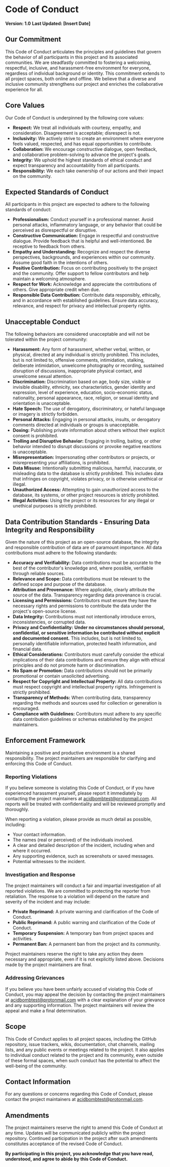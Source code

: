 # Code of Conduct

**Version: 1.0**
**Last Updated: [Insert Date]**

## Our Commitment

This Code of Conduct articulates the principles and guidelines that govern the behavior of all participants in this project and its associated communities. We are steadfastly committed to fostering a welcoming, respectful, inclusive, and harassment-free environment for everyone, regardless of individual background or identity. This commitment extends to all project spaces, both online and offline. We believe that a diverse and inclusive community strengthens our project and enriches the collaborative experience for all.

## Core Values

Our Code of Conduct is underpinned by the following core values:

*   **Respect:** We treat all individuals with courtesy, empathy, and consideration. Disagreement is acceptable; disrespect is not.
*   **Inclusivity:** We actively strive to create an environment where everyone feels valued, respected, and has equal opportunities to contribute.
*   **Collaboration:** We encourage constructive dialogue, open feedback, and collaborative problem-solving to advance the project's goals.
*   **Integrity:** We uphold the highest standards of ethical conduct and expect transparency and accountability from all participants.
*   **Responsibility:** We each take ownership of our actions and their impact on the community.

## Expected Standards of Conduct

All participants in this project are expected to adhere to the following standards of conduct:

*   **Professionalism:** Conduct yourself in a professional manner. Avoid personal attacks, inflammatory language, or any behavior that could be perceived as disrespectful or disruptive.
*   **Constructive Communication:** Engage in respectful and constructive dialogue. Provide feedback that is helpful and well-intentioned. Be receptive to feedback from others.
*   **Empathy and Understanding:** Recognize and respect the diverse perspectives, backgrounds, and experiences within our community. Assume good faith in the intentions of others.
*   **Positive Contribution:** Focus on contributing positively to the project and the community. Offer support to fellow contributors and help maintain a welcoming atmosphere.
*   **Respect for Work:** Acknowledge and appreciate the contributions of others. Give appropriate credit when due.
*   **Responsible Data Contribution:** Contribute data responsibly, ethically, and in accordance with established guidelines. Ensure data accuracy, relevance, and respect for privacy and intellectual property rights.

## Unacceptable Conduct

The following behaviors are considered unacceptable and will not be tolerated within the project community:

*   **Harassment:** Any form of harassment, whether verbal, written, or physical, directed at any individual is strictly prohibited. This includes, but is not limited to, offensive comments, intimidation, stalking, deliberate intimidation, unwelcome photography or recording, sustained disruption of discussions, inappropriate physical contact, and unwelcome sexual attention.
*   **Discrimination:** Discrimination based on age, body size, visible or invisible disability, ethnicity, sex characteristics, gender identity and expression, level of experience, education, socio-economic status, nationality, personal appearance, race, religion, or sexual identity and orientation is unacceptable.
*   **Hate Speech:** The use of derogatory, discriminatory, or hateful language or imagery is strictly forbidden.
*   **Personal Attacks:** Engaging in personal attacks, insults, or derogatory comments directed at individuals or groups is unacceptable.
*   **Doxing:** Publishing private information about others without their explicit consent is prohibited.
*   **Trolling and Disruptive Behavior:** Engaging in trolling, baiting, or other behavior intended to disrupt discussions or provoke negative reactions is unacceptable.
*   **Misrepresentation:** Impersonating other contributors or projects, or misrepresenting your affiliations, is prohibited.
*   **Data Misuse:** Intentionally submitting malicious, harmful, inaccurate, or misleading data to the database is strictly prohibited. This includes data that infringes on copyright, violates privacy, or is otherwise unethical or illegal.
*   **Unauthorized Access:** Attempting to gain unauthorized access to the database, its systems, or other project resources is strictly prohibited.
*   **Illegal Activities:** Using the project or its resources for any illegal or unethical purposes is strictly prohibited.

## Data Contribution Standards - Ensuring Data Integrity and Responsibility

Given the nature of this project as an open-source database, the integrity and responsible contribution of data are of paramount importance. All data contributions must adhere to the following standards:

*   **Accuracy and Verifiability:** Data contributions must be accurate to the best of the contributor's knowledge and, where possible, verifiable through reliable sources.
*   **Relevance and Scope:** Data contributions must be relevant to the defined scope and purpose of the database.
*   **Attribution and Provenance:** Where applicable, clearly attribute the source of the data. Transparency regarding data provenance is crucial.
*   **Licensing and Permissions:** Contributors must ensure they have the necessary rights and permissions to contribute the data under the project's open-source license.
*   **Data Integrity:** Contributions must not intentionally introduce errors, inconsistencies, or corrupted data.
*   **Privacy and Confidentiality:** **Under no circumstances should personal, confidential, or sensitive information be contributed without explicit and documented consent.** This includes, but is not limited to, personally identifiable information, protected health information, and financial data.
*   **Ethical Considerations:** Contributors must carefully consider the ethical implications of their data contributions and ensure they align with ethical principles and do not promote harm or discrimination.
*   **No Spam or Promotion:** Data contributions should not be primarily promotional or contain unsolicited advertising.
*   **Respect for Copyright and Intellectual Property:** All data contributions must respect copyright and intellectual property rights. Infringement is strictly prohibited.
*   **Transparency of Methods:** When contributing data, transparency regarding the methods and sources used for collection or generation is encouraged.
*   **Compliance with Guidelines:**  Contributors must adhere to any specific data contribution guidelines or schemas established by the project maintainers.

## Enforcement Framework

Maintaining a positive and productive environment is a shared responsibility. The project maintainers are responsible for clarifying and enforcing this Code of Conduct.

### Reporting Violations

If you believe someone is violating this Code of Conduct, or if you have experienced harassment yourself, please report it immediately by contacting the project maintainers at [acidbombtest@protonmail.com](mailto:acidbombtest@protonmail.com). All reports will be treated with confidentiality and will be reviewed promptly and thoroughly.

When reporting a violation, please provide as much detail as possible, including:

*   Your contact information.
*   The names (real or perceived) of the individuals involved.
*   A clear and detailed description of the incident, including when and where it occurred.
*   Any supporting evidence, such as screenshots or saved messages.
*   Potential witnesses to the incident.

### Investigation and Response

The project maintainers will conduct a fair and impartial investigation of all reported violations. We are committed to protecting the reporter from retaliation. The response to a violation will depend on the nature and severity of the incident and may include:

*   **Private Reprimand:** A private warning and clarification of the Code of Conduct.
*   **Public Reprimand:** A public warning and clarification of the Code of Conduct.
*   **Temporary Suspension:** A temporary ban from project spaces and activities.
*   **Permanent Ban:** A permanent ban from the project and its community.

Project maintainers reserve the right to take any action they deem necessary and appropriate, even if it is not explicitly listed above. Decisions made by the project maintainers are final.

### Addressing Grievances

If you believe you have been unfairly accused of violating this Code of Conduct, you may appeal the decision by contacting the project maintainers at [acidbombtest@protonmail.com](mailto:acidbombtest@protonmail.com) with a clear explanation of your grievance and any supporting information. The project maintainers will review the appeal and make a final determination.

## Scope

This Code of Conduct applies to all project spaces, including the GitHub repository, issue trackers, wikis, documentation, chat channels, mailing lists, and any public events or meetings related to the project. It also applies to individual conduct related to the project and its community, even outside of these formal spaces, when such conduct has the potential to affect the well-being of the community.

## Contact Information

For any questions or concerns regarding this Code of Conduct, please contact the project maintainers at [acidbombtest@protonmail.com](mailto:acidbombtest@protonmail.com).

## Amendments

The project maintainers reserve the right to amend this Code of Conduct at any time. Updates will be communicated publicly within the project repository. Continued participation in the project after such amendments constitutes acceptance of the revised Code of Conduct.

**By participating in this project, you acknowledge that you have read, understood, and agree to abide by this Code of Conduct.**
